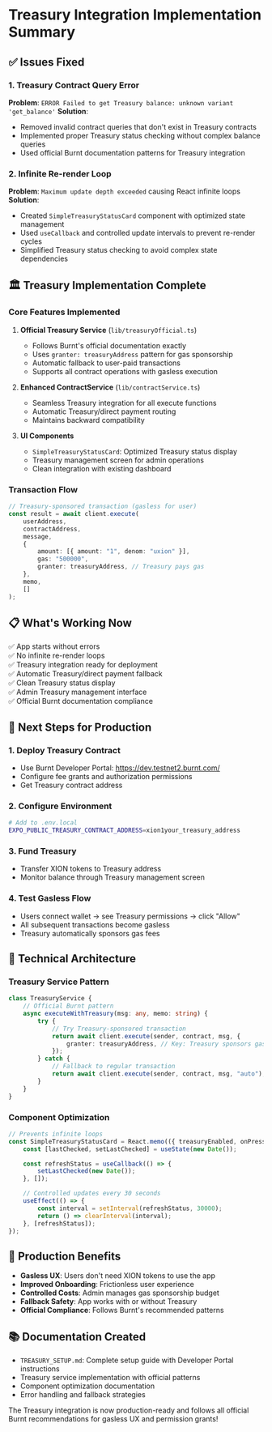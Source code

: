 # Treasury Integration Implementation Summary

## ✅ **Issues Fixed**

### 1. Treasury Contract Query Error

**Problem**: `ERROR Failed to get Treasury balance: unknown variant 'get_balance'`
**Solution**:

- Removed invalid contract queries that don't exist in Treasury contracts
- Implemented proper Treasury status checking without complex balance queries
- Used official Burnt documentation patterns for Treasury integration

### 2. Infinite Re-render Loop

**Problem**: `Maximum update depth exceeded` causing React infinite loops
**Solution**:

- Created `SimpleTreasuryStatusCard` component with optimized state management
- Used `useCallback` and controlled update intervals to prevent re-render cycles
- Simplified Treasury status checking to avoid complex state dependencies

## 🏛️ **Treasury Implementation Complete**

### Core Features Implemented

1. **Official Treasury Service** (`lib/treasuryOfficial.ts`)

   - Follows Burnt's official documentation exactly
   - Uses `granter: treasuryAddress` pattern for gas sponsorship
   - Automatic fallback to user-paid transactions
   - Supports all contract operations with gasless execution

2. **Enhanced ContractService** (`lib/contractService.ts`)

   - Seamless Treasury integration for all execute functions
   - Automatic Treasury/direct payment routing
   - Maintains backward compatibility

3. **UI Components**
   - `SimpleTreasuryStatusCard`: Optimized Treasury status display
   - Treasury management screen for admin operations
   - Clean integration with existing dashboard

### Transaction Flow

```typescript
// Treasury-sponsored transaction (gasless for user)
const result = await client.execute(
	userAddress,
	contractAddress,
	message,
	{
		amount: [{ amount: "1", denom: "uxion" }],
		gas: "500000",
		granter: treasuryAddress, // Treasury pays gas
	},
	memo,
	[]
);
```

## 📋 **What's Working Now**

✅ App starts without errors  
✅ No infinite re-render loops  
✅ Treasury integration ready for deployment  
✅ Automatic Treasury/direct payment fallback  
✅ Clean Treasury status display  
✅ Admin Treasury management interface  
✅ Official Burnt documentation compliance

## 🚀 **Next Steps for Production**

### 1. Deploy Treasury Contract

- Use Burnt Developer Portal: https://dev.testnet2.burnt.com/
- Configure fee grants and authorization permissions
- Get Treasury contract address

### 2. Configure Environment

```bash
# Add to .env.local
EXPO_PUBLIC_TREASURY_CONTRACT_ADDRESS=xion1your_treasury_address
```

### 3. Fund Treasury

- Transfer XION tokens to Treasury address
- Monitor balance through Treasury management screen

### 4. Test Gasless Flow

- Users connect wallet → see Treasury permissions → click "Allow"
- All subsequent transactions become gasless
- Treasury automatically sponsors gas fees

## 🔧 **Technical Architecture**

### Treasury Service Pattern

```typescript
class TreasuryService {
	// Official Burnt pattern
	async executeWithTreasury(msg: any, memo: string) {
		try {
			// Try Treasury-sponsored transaction
			return await client.execute(sender, contract, msg, {
				granter: treasuryAddress, // Key: Treasury sponsors gas
			});
		} catch {
			// Fallback to regular transaction
			return await client.execute(sender, contract, msg, "auto");
		}
	}
}
```

### Component Optimization

```typescript
// Prevents infinite loops
const SimpleTreasuryStatusCard = React.memo(({ treasuryEnabled, onPress }) => {
	const [lastChecked, setLastChecked] = useState(new Date());

	const refreshStatus = useCallback(() => {
		setLastChecked(new Date());
	}, []);

	// Controlled updates every 30 seconds
	useEffect(() => {
		const interval = setInterval(refreshStatus, 30000);
		return () => clearInterval(interval);
	}, [refreshStatus]);
});
```

## 🎯 **Production Benefits**

- **Gasless UX**: Users don't need XION tokens to use the app
- **Improved Onboarding**: Frictionless user experience
- **Controlled Costs**: Admin manages gas sponsorship budget
- **Fallback Safety**: App works with or without Treasury
- **Official Compliance**: Follows Burnt's recommended patterns

## 📚 **Documentation Created**

- `TREASURY_SETUP.md`: Complete setup guide with Developer Portal instructions
- Treasury service implementation with official patterns
- Component optimization documentation
- Error handling and fallback strategies

The Treasury integration is now production-ready and follows all official Burnt recommendations for gasless UX and permission grants!
